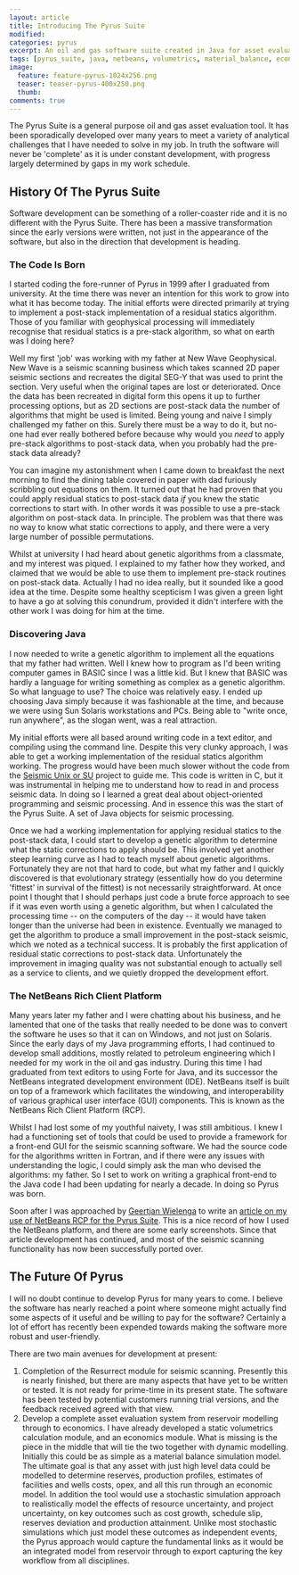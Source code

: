 ```yaml
---
layout: article
title: Introducing The Pyrus Suite
modified:
categories: pyrus
excerpt: An oil and gas software suite created in Java for asset evaluation including volumetrics, material balance and economics.
tags: [pyrus_suite, java, netbeans, volumetrics, material_balance, economics, npv, seismic_scanning, modelling, software]
image:
  feature: feature-pyrus-1024x256.png
  teaser: teaser-pyrus-400x250.png
  thumb:
comments: true
---
```


The Pyrus Suite is a general purpose oil and gas asset evaluation tool. It has been sporadically developed over many years to meet a variety of analytical challenges that I have needed to solve in my job. In truth the software will never be 'complete' as it is under constant development, with progress largely determined by gaps in my work schedule.

## History Of The Pyrus Suite

Software development can be something of a roller-coaster ride and it is no different with the Pyrus Suite. There has been a massive transformation since the early versions were written, not just in the appearance of the software, but also in the direction that development is heading.

### The Code Is Born

I started coding the fore-runner of Pyrus in 1999 after I graduated from university. At the time there was never an intention for this work to grow into what it has become today. The initial efforts were directed primarily at trying to implement a post-stack implementation of a residual statics algorithm. Those of you familiar with geophysical processing will immediately recognise that residual statics is a pre-stack algorithm, so what on earth was I doing here?

Well my first 'job' was working with my father at New Wave Geophysical. New Wave is a seismic scanning business which takes scanned 2D paper seismic sections and recreates the digital SEG-Y that was used to print the section. Very useful when the original tapes are lost or deteriorated. Once the data has been recreated in digital form this opens it up to further processing options, but as 2D sections are post-stack data the number of algorithms that might be used is limited. Being young and naive I simply challenged my father on this. Surely there must be a way to do it, but no-one had ever really bothered before because why would you *need* to apply pre-stack algorithms to post-stack data, when you probably had the pre-stack data already?

You can imagine my astonishment when I came down to breakfast the next morning to find the dining table covered in paper with dad furiously scribbling out equations on them. It turned out that he had proven that you could apply residual statics to post-stack data *if* you knew the static corrections to start with. In other words it was possible to use a pre-stack algorithm on post-stack data. In principle. The problem was that there was no way to know what static corrections to apply, and there were a very large number of possible permutations.

Whilst at university I had heard about genetic algorithms from a classmate, and my interest was piqued. I explained to my father how they worked, and claimed that we would be able to use them to implement pre-stack routines on post-stack data. Actually I had no idea really, but it sounded like a good idea at the time. Despite some healthy scepticism I was given a green light to have a go at solving this conundrum, provided it didn't interfere with the other work I was doing for him at the time.

### Discovering Java

I now needed to write a genetic algorithm to implement all the equations that my father had written. Well I knew how to program as I'd been writing computer games in BASIC since I was a little kid. But I knew that BASIC was hardly a language for writing something as complex as a genetic algorithm. So what language to use? The choice was relatively easy. I ended up choosing Java simply because it was fashionable at the time, and because we were using Sun Solaris workstations and PCs. Being able to "write once, run anywhere", as the slogan went, was a real attraction.

My initial efforts were all based around writing code in a text editor, and compiling using the command line. Despite this very clunky approach, I was able to get a working implementation of the residual statics algorithm working. The progress would have been much slower without the code from the [Seismic Unix or SU](http://www.seismicunix.com/w/Main_Page) project to guide me. This code is written in C, but it was instrumental in helping me to understand how to read in and process seismic data. In doing so I learned a great deal about object-oriented programming and seismic processing. And in essence this was the start of the Pyrus Suite. A set of Java objects for seismic processing.

Once we had a working implementation for applying residual statics to the post-stack data, I could start to develop a genetic algorithm to determine what the static corrections to apply should be. This involved yet another steep learning curve as I had to teach myself about genetic algorithms. Fortunately they are not that hard to code, but what my father and I quickly discovered is that evolutionary strategy (essentially how do you determine 'fittest' in survival of the fittest) is not necessarily straightforward. At once point I thought that I should perhaps just code a brute force approach to see if it was even worth using a genetic algorithm, but when I calculated the processing time -- on the computers of the day -- it would have taken longer than the universe had been in existence. Eventually we managed to get the algorithm to produce a small improvement in the post-stack seismic, which we noted as a technical success. It is probably the first application of residual static corrections to post-stack data. Unfortunately the improvement in imaging quality was not substantial enough to actually sell as a service to clients, and we quietly dropped the development effort. 

### The NetBeans Rich Client Platform

Many years later my father and I were chatting about his business, and he lamented that one of the tasks that really needed to be done was to convert the software he uses so that it can on Windows, and not just on Solaris. Since the early days of my Java programming efforts, I had continued to develop small additions, mostly related to petroleum engineering which I needed for my work in the oil and gas industry. During this time I had graduated from text editors to using Forte for Java, and its successor the NetBeans integrated development environment (IDE). NetBeans itself is built on top of a framework which facilitates the windowing, and interoperability of various graphical user interface (GUI) components. This is known as the NetBeans Rich Client Platform (RCP). 

Whilst I had lost some of my youthful naivety, I was still ambitious. I knew I had a functioning set of tools that could be used to provide a framework for a front-end GUI for the seismic scanning software. We had the source code for the algorithms written in Fortran, and if there were any issues with understanding the logic, I could simply ask the man who devised the algorithms: my father. So I set to work on writing a graphical front-end to the Java code I had been updating for nearly a decade. In doing so Pyrus was born.

Soon after I was approached by [Geertjan Wielenga](https://blogs.oracle.com/geertjan/entry/welcome_to_me) to write an [article on my use of NetBeans RCP for the Pyrus Suite](http://netbeans.dzone.com/nb-petroleum-engineering). This is a nice record of how I used the NetBeans platform, and there are some early screenshots. Since that article development has continued, and most of the seismic scanning functionality has now been successfully ported over.

## The Future Of Pyrus

I will no doubt continue to develop Pyrus for many years to come. I believe the software has nearly reached a point where someone might actually find some aspects of it useful and be willing to pay for the software? Certainly a lot of effort has recently been expended towards making the software more robust and user-friendly.

There are two main avenues for development at present:

1. Completion of the Resurrect module for seismic scanning. Presently this is nearly finished, but there are many aspects that have yet to be written or tested. It is not ready for prime-time in its present state. The software has been tested by potential customers running trial versions, and the feedback received agreed with that view.
2. Develop a complete asset evaluation system from reservoir modelling through to economics. I have already developed a static volumetrics calculation module, and an economics module. What is missing is the piece in the middle that will tie the two together with dynamic modelling. Initially this could be as simple as a material balance simulation model. The ultimate goal is that any asset with just high level data could be modelled to determine reserves, production profiles, estimates of facilities and wells costs, opex, and all this run through an economic model. In addition the tool would use a stochastic simulation approach to realistically model the effects of resource uncertainty, and project uncertainty, on key outcomes such as cost growth, schedule slip, reserves deviation and production attainment. Unlike most stochastic simulations which just model these outcomes as independent events, the Pyrus approach would capture the fundamental links as it would be an integrated model from reservoir through to export capturing the key workflow from all disciplines.
